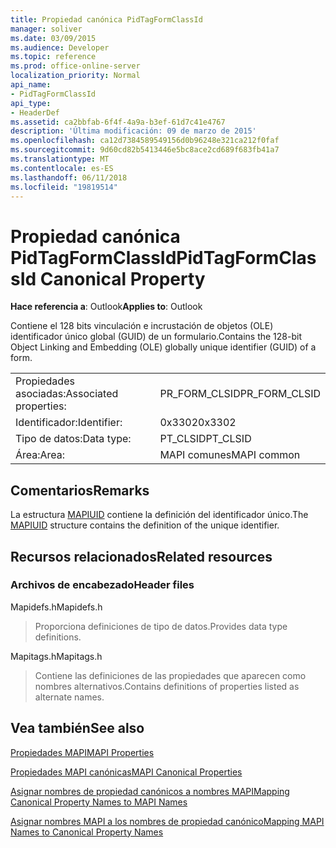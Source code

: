 ```yaml
---
title: Propiedad canónica PidTagFormClassId
manager: soliver
ms.date: 03/09/2015
ms.audience: Developer
ms.topic: reference
ms.prod: office-online-server
localization_priority: Normal
api_name:
- PidTagFormClassId
api_type:
- HeaderDef
ms.assetid: ca2bbfab-6f4f-4a9a-b3ef-61d7c41e4767
description: 'Última modificación: 09 de marzo de 2015'
ms.openlocfilehash: ca12d7384589549156d0b96248e321ca212f0faf
ms.sourcegitcommit: 9d60cd82b5413446e5bc8ace2cd689f683fb41a7
ms.translationtype: MT
ms.contentlocale: es-ES
ms.lasthandoff: 06/11/2018
ms.locfileid: "19819514"
---
```

# <a name="pidtagformclassid-canonical-property"></a><span data-ttu-id="f847c-103">Propiedad canónica PidTagFormClassId</span><span class="sxs-lookup"><span data-stu-id="f847c-103">PidTagFormClassId Canonical Property</span></span>

  
  
<span data-ttu-id="f847c-104">**Hace referencia a**: Outlook</span><span class="sxs-lookup"><span data-stu-id="f847c-104">**Applies to**: Outlook</span></span> 
  
<span data-ttu-id="f847c-105">Contiene el 128 bits vinculación e incrustación de objetos (OLE) identificador único global (GUID) de un formulario.</span><span class="sxs-lookup"><span data-stu-id="f847c-105">Contains the 128-bit Object Linking and Embedding (OLE) globally unique identifier (GUID) of a form.</span></span> 
  
|||
|:-----|:-----|
|<span data-ttu-id="f847c-106">Propiedades asociadas:</span><span class="sxs-lookup"><span data-stu-id="f847c-106">Associated properties:</span></span>  <br/> |<span data-ttu-id="f847c-107">PR_FORM_CLSID</span><span class="sxs-lookup"><span data-stu-id="f847c-107">PR_FORM_CLSID</span></span>  <br/> |
|<span data-ttu-id="f847c-108">Identificador:</span><span class="sxs-lookup"><span data-stu-id="f847c-108">Identifier:</span></span>  <br/> |<span data-ttu-id="f847c-109">0x3302</span><span class="sxs-lookup"><span data-stu-id="f847c-109">0x3302</span></span>  <br/> |
|<span data-ttu-id="f847c-110">Tipo de datos:</span><span class="sxs-lookup"><span data-stu-id="f847c-110">Data type:</span></span>  <br/> |<span data-ttu-id="f847c-111">PT_CLSID</span><span class="sxs-lookup"><span data-stu-id="f847c-111">PT_CLSID</span></span>  <br/> |
|<span data-ttu-id="f847c-112">Área:</span><span class="sxs-lookup"><span data-stu-id="f847c-112">Area:</span></span>  <br/> |<span data-ttu-id="f847c-113">MAPI comunes</span><span class="sxs-lookup"><span data-stu-id="f847c-113">MAPI common</span></span>  <br/> |
   
## <a name="remarks"></a><span data-ttu-id="f847c-114">Comentarios</span><span class="sxs-lookup"><span data-stu-id="f847c-114">Remarks</span></span>

<span data-ttu-id="f847c-115">La estructura [MAPIUID](mapiuid.md) contiene la definición del identificador único.</span><span class="sxs-lookup"><span data-stu-id="f847c-115">The [MAPIUID](mapiuid.md) structure contains the definition of the unique identifier.</span></span> 
  
## <a name="related-resources"></a><span data-ttu-id="f847c-116">Recursos relacionados</span><span class="sxs-lookup"><span data-stu-id="f847c-116">Related resources</span></span>

### <a name="header-files"></a><span data-ttu-id="f847c-117">Archivos de encabezado</span><span class="sxs-lookup"><span data-stu-id="f847c-117">Header files</span></span>

<span data-ttu-id="f847c-118">Mapidefs.h</span><span class="sxs-lookup"><span data-stu-id="f847c-118">Mapidefs.h</span></span>
  
> <span data-ttu-id="f847c-119">Proporciona definiciones de tipo de datos.</span><span class="sxs-lookup"><span data-stu-id="f847c-119">Provides data type definitions.</span></span>
    
<span data-ttu-id="f847c-120">Mapitags.h</span><span class="sxs-lookup"><span data-stu-id="f847c-120">Mapitags.h</span></span>
  
> <span data-ttu-id="f847c-121">Contiene las definiciones de las propiedades que aparecen como nombres alternativos.</span><span class="sxs-lookup"><span data-stu-id="f847c-121">Contains definitions of properties listed as alternate names.</span></span>
    
## <a name="see-also"></a><span data-ttu-id="f847c-122">Vea también</span><span class="sxs-lookup"><span data-stu-id="f847c-122">See also</span></span>



[<span data-ttu-id="f847c-123">Propiedades MAPI</span><span class="sxs-lookup"><span data-stu-id="f847c-123">MAPI Properties</span></span>](mapi-properties.md)
  
[<span data-ttu-id="f847c-124">Propiedades MAPI canónicas</span><span class="sxs-lookup"><span data-stu-id="f847c-124">MAPI Canonical Properties</span></span>](mapi-canonical-properties.md)
  
[<span data-ttu-id="f847c-125">Asignar nombres de propiedad canónicos a nombres MAPI</span><span class="sxs-lookup"><span data-stu-id="f847c-125">Mapping Canonical Property Names to MAPI Names</span></span>](mapping-canonical-property-names-to-mapi-names.md)
  
[<span data-ttu-id="f847c-126">Asignar nombres MAPI a los nombres de propiedad canónico</span><span class="sxs-lookup"><span data-stu-id="f847c-126">Mapping MAPI Names to Canonical Property Names</span></span>](mapping-mapi-names-to-canonical-property-names.md)

